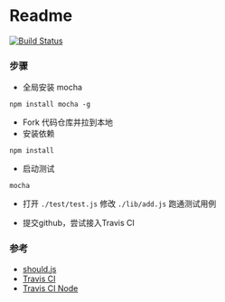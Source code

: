 # Readme

[![Build Status](https://travis-ci.org/Airsola/exercise2.svg?branch=master)](https://travis-ci.org/Airsola/exercise2)



### 步骤

* 全局安装 mocha

```
npm install mocha -g
```

* Fork 代码仓库并拉到本地
* 安装依赖

```
npm install
```

* 启动测试

```
mocha
```

* 打开 `./test/test.js` 修改 `./lib/add.js` 跑通测试用例 

* 提交github，尝试接入Travis CI

### 参考

* [should.js](https://github.com/shouldjs/should.js)
* [Travis CI](https://www.travis-ci.org/)
* [Travis CI Node](https://docs.travis-ci.com/user/languages/javascript-with-nodejs/)